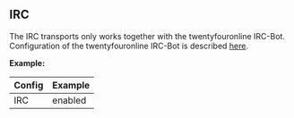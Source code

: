 ## IRC

The IRC transports only works together with the twentyfouronline IRC-Bot.
Configuration of the twentyfouronline IRC-Bot is described [here](https://github.com/twentyfouronline/twentyfouronline/blob/master/doc/Extensions/IRC-Bot.md).

**Example:**

| Config | Example |
| ------ | ------- |
| IRC | enabled |




